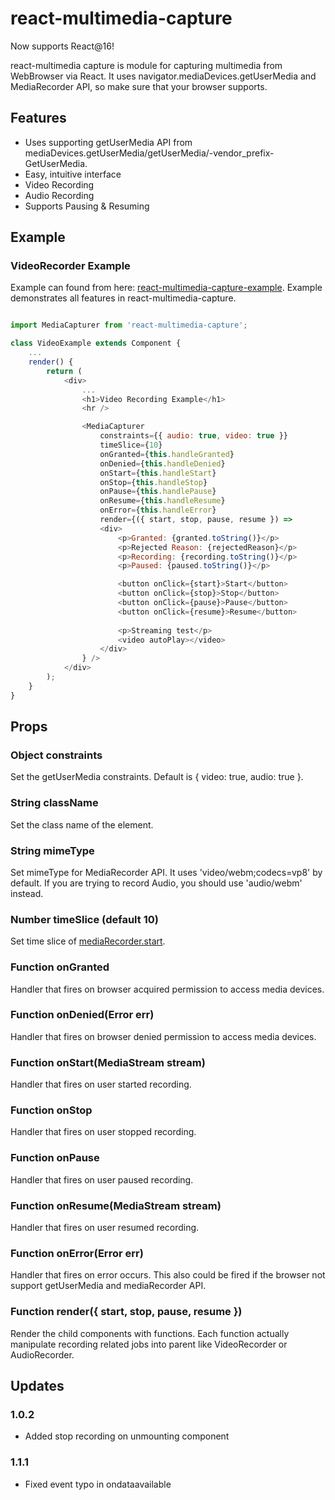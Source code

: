 # react-multimedia-capture
Now supports React@16!

react-multimedia capture is module for capturing multimedia from WebBrowser via React.
It uses navigator.mediaDevices.getUserMedia and MediaRecorder API, so make sure that your browser supports.

## Features
- Uses supporting getUserMedia API from mediaDevices.getUserMedia/getUserMedia/-vendor_prefix-GetUserMedia.
- Easy, intuitive interface
- Video Recording
- Audio Recording
- Supports Pausing & Resuming

## Example

### VideoRecorder Example

Example can found from here: [react-multimedia-capture-example](https://github.com/rico345100/react-multimedia-capture-example).
Example demonstrates all features in react-multimedia-capture.

```javascript

import MediaCapturer from 'react-multimedia-capture';

class VideoExample extends Component {
	...
	render() {
		return (
			<div>
				...
				<h1>Video Recording Example</h1>
				<hr />

				<MediaCapturer
					constraints={{ audio: true, video: true }}
					timeSlice={10}
					onGranted={this.handleGranted}
					onDenied={this.handleDenied}
					onStart={this.handleStart}
					onStop={this.handleStop}
					onPause={this.handlePause}
					onResume={this.handleResume}
					onError={this.handleError} 
					render={({ start, stop, pause, resume }) => 
					<div>
						<p>Granted: {granted.toString()}</p>
						<p>Rejected Reason: {rejectedReason}</p>
						<p>Recording: {recording.toString()}</p>
						<p>Paused: {paused.toString()}</p>

						<button onClick={start}>Start</button>
						<button onClick={stop}>Stop</button>
						<button onClick={pause}>Pause</button>
						<button onClick={resume}>Resume</button>
						
						<p>Streaming test</p>
						<video autoPlay></video>
					</div>
				} />
			</div>
		);
	}
}

```

## Props

### Object constraints
Set the getUserMedia constraints. Default is { video: true, audio: true }.

### String className
Set the class name of the element.

### String mimeType
Set mimeType for MediaRecorder API. It uses 'video/webm;codecs=vp8' by default. If you are trying to record Audio, you should use 'audio/webm' instead.

### Number timeSlice (default 10)
Set time slice of [mediaRecorder.start](https://developer.mozilla.org/en-US/docs/Web/API/MediaRecorder/start).

### Function onGranted
Handler that fires on browser acquired permission to access media devices.

### Function onDenied(Error err)
Handler that fires on browser denied permission to access media devices.

### Function onStart(MediaStream stream)
Handler that fires on user started recording.

### Function onStop
Handler that fires on user stopped recording.

### Function onPause
Handler that fires on user paused recording.

### Function onResume(MediaStream stream)
Handler that fires on user resumed recording.

### Function onError(Error err)
Handler that fires on error occurs. This also could be fired if the browser not support getUserMedia and mediaRecorder API.

### Function render({ start, stop, pause, resume })
Render the child components with functions. Each function actually manipulate recording related jobs into parent like VideoRecorder or AudioRecorder.


## Updates
### 1.0.2
- Added stop recording on unmounting component

### 1.1.1
- Fixed event typo in ondataavailable